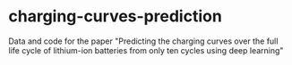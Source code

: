 # charging-curves-prediction
Data and code for the paper "Predicting the charging curves over the full life cycle of lithium-ion batteries from only ten cycles using deep learning"
